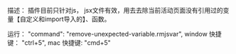 描述： 插件目前只针对js， jsx文件有效，用去去除当前活动页面没有引用过的变量【自定义和import导入的】、函数。

运行：
"command": "remove-unexpected-variable.rmjsvar",
window 快捷键： "ctrl+5",
mac    快捷键: "cmd+5"
